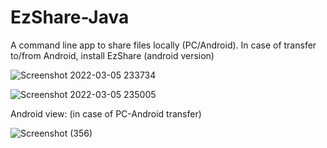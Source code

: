 # EzShare-Java
A command line app to share files locally (PC/Android). In case of transfer to/from Android, install EzShare (android version)


![Screenshot 2022-03-05 233734](https://user-images.githubusercontent.com/78973793/156895531-7b34aaa8-4366-4d54-ba8b-5b6780567b57.jpg)


![Screenshot 2022-03-05 235005](https://user-images.githubusercontent.com/78973793/156895525-6e69ab20-826b-4b90-832e-547ee923d9e2.jpg)

Android view: (in case of PC-Android transfer)

![Screenshot (356)](https://user-images.githubusercontent.com/78973793/156895607-95556cb5-9e40-4712-bfec-b4a3c137fc16.png)
